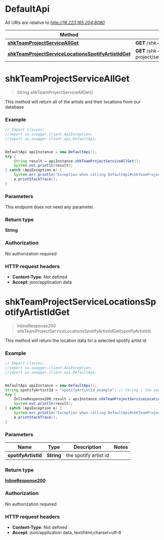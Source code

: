 # DefaultApi

All URIs are relative to *http://18.223.165.204:8080*

Method | HTTP request | Description
------------- | ------------- | -------------
[**shkTeamProjectServiceAllGet**](DefaultApi.md#shkTeamProjectServiceAllGet) | **GET** /shk-team-project/service/all | 
[**shkTeamProjectServiceLocationsSpotifyArtistIdGet**](DefaultApi.md#shkTeamProjectServiceLocationsSpotifyArtistIdGet) | **GET** /shk-team-project/service/locations/{spotifyArtistId} | 

<a name="shkTeamProjectServiceAllGet"></a>
# **shkTeamProjectServiceAllGet**
> String shkTeamProjectServiceAllGet()



This method will return all of the artists and their locations from our database

### Example
```java
// Import classes:
//import io.swagger.client.ApiException;
//import io.swagger.client.api.DefaultApi;


DefaultApi apiInstance = new DefaultApi();
try {
    String result = apiInstance.shkTeamProjectServiceAllGet();
    System.out.println(result);
} catch (ApiException e) {
    System.err.println("Exception when calling DefaultApi#shkTeamProjectServiceAllGet");
    e.printStackTrace();
}
```

### Parameters
This endpoint does not need any parameter.

### Return type

**String**

### Authorization

No authorization required

### HTTP request headers

 - **Content-Type**: Not defined
 - **Accept**: json/application data

<a name="shkTeamProjectServiceLocationsSpotifyArtistIdGet"></a>
# **shkTeamProjectServiceLocationsSpotifyArtistIdGet**
> InlineResponse200 shkTeamProjectServiceLocationsSpotifyArtistIdGet(spotifyArtistId)



This method will return the location data for a selected spotify artist id

### Example
```java
// Import classes:
//import io.swagger.client.ApiException;
//import io.swagger.client.api.DefaultApi;


DefaultApi apiInstance = new DefaultApi();
String spotifyArtistId = "spotifyArtistId_example"; // String | the spotify artist id
try {
    InlineResponse200 result = apiInstance.shkTeamProjectServiceLocationsSpotifyArtistIdGet(spotifyArtistId);
    System.out.println(result);
} catch (ApiException e) {
    System.err.println("Exception when calling DefaultApi#shkTeamProjectServiceLocationsSpotifyArtistIdGet");
    e.printStackTrace();
}
```

### Parameters

Name | Type | Description  | Notes
------------- | ------------- | ------------- | -------------
 **spotifyArtistId** | **String**| the spotify artist id |

### Return type

[**InlineResponse200**](InlineResponse200.md)

### Authorization

No authorization required

### HTTP request headers

 - **Content-Type**: Not defined
 - **Accept**: json/application data, text/html;charset=utf-8


